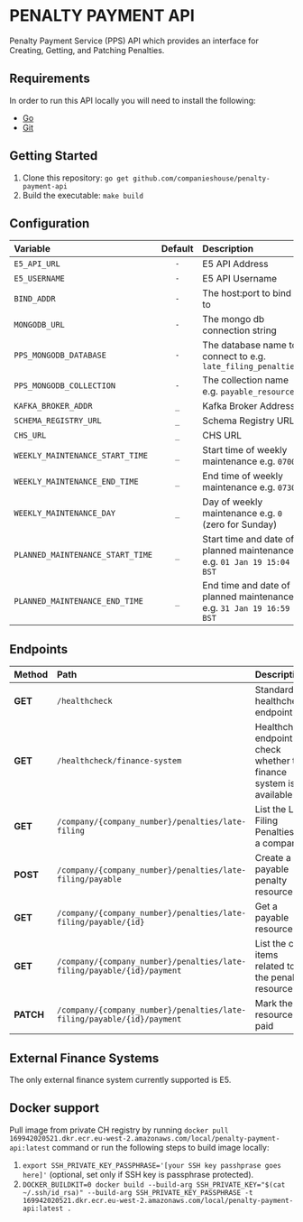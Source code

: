 # PENALTY PAYMENT API

Penalty Payment Service (PPS) API which provides an interface for Creating, Getting, and Patching Penalties.

## Requirements
In order to run this API locally you will need to install the following:

- [Go](https://golang.org/doc/install)
- [Git](https://git-scm.com/downloads)

## Getting Started
1. Clone this repository: `go get github.com/companieshouse/penalty-payment-api`
1. Build the executable: `make build`

## Configuration
| Variable                         | Default | Description                                                           |
|:---------------------------------|:-------:|:----------------------------------------------------------------------|
| `E5_API_URL`                     |   `-`   | E5 API Address                                                        |
| `E5_USERNAME`                    |   `-`   | E5 API Username                                                       |
| `BIND_ADDR`                      |   `-`   | The host:port to bind to                                              |
| `MONGODB_URL`                    |   `-`   | The mongo db connection string                                        |
| `PPS_MONGODB_DATABASE`           |   `-`   | The database name to connect to e.g. `late_filing_penalties`          |
| `PPS_MONGODB_COLLECTION`         |   `-`   | The collection name e.g. `payable_resources`                          |
| `KAFKA_BROKER_ADDR`              |   `_`   | Kafka Broker Address                                                  |
| `SCHEMA_REGISTRY_URL`            |   `_`   | Schema Registry URL                                                   |
| `CHS_URL`                        |   `_`   | CHS URL                                                               |
| `WEEKLY_MAINTENANCE_START_TIME`  |   `_`   | Start time of weekly maintenance e.g. `0700`                          |
| `WEEKLY_MAINTENANCE_END_TIME`    |   `_`   | End time of weekly maintenance e.g. `0730`                            |
| `WEEKLY_MAINTENANCE_DAY`         |   `_`   | Day of weekly maintenance e.g. `0` (zero for Sunday)                  |
| `PLANNED_MAINTENANCE_START_TIME` |   `_`   | Start time and date of planned maintenance e.g. `01 Jan 19 15:04 BST` |
| `PLANNED_MAINTENANCE_END_TIME`   |   `_`   | End time and date of planned maintenance e.g. `31 Jan 19 16:59 BST`   |

## Endpoints
| Method    | Path                                                                   | Description                                                           |
|:----------|:-----------------------------------------------------------------------|:----------------------------------------------------------------------|
| **GET**   | `/healthcheck`                                                         | Standard healthcheck endpoint                                         |
| **GET**   | `/healthcheck/finance-system`                                          | Healthcheck endpoint to check whether the finance system is available |
| **GET**   | `/company/{company_number}/penalties/late-filing`                      | List the Late Filing Penalties for a company                          |
| **POST**  | `/company/{company_number}/penalties/late-filing/payable`              | Create a payable penalty resource                                     |
| **GET**   | `/company/{company_number}/penalties/late-filing/payable/{id}`         | Get a payable resource                                                |
| **GET**   | `/company/{company_number}/penalties/late-filing/payable/{id}/payment` | List the cost items related to the penalty resource                   |
| **PATCH** | `/company/{company_number}/penalties/late-filing/payable/{id}/payment` | Mark the resource as paid                                             |

## External Finance Systems
The only external finance system currently supported is E5.

## Docker support

Pull image from private CH registry by running `docker pull 169942020521.dkr.ecr.eu-west-2.amazonaws.com/local/penalty-payment-api:latest` command or run the following steps to build image locally:

1. `export SSH_PRIVATE_KEY_PASSPHRASE='[your SSH key passhprase goes here]'` (optional, set only if SSH key is passphrase protected).
2. `DOCKER_BUILDKIT=0 docker build --build-arg SSH_PRIVATE_KEY="$(cat ~/.ssh/id_rsa)" --build-arg SSH_PRIVATE_KEY_PASSPHRASE -t 169942020521.dkr.ecr.eu-west-2.amazonaws.com/local/penalty-payment-api:latest .`
